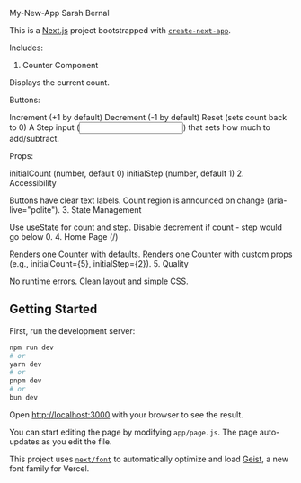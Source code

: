 My-New-App
Sarah Bernal


This is a [Next.js](https://nextjs.org) project bootstrapped with [`create-next-app`](https://github.com/vercel/next.js/tree/canary/packages/create-next-app).

Includes:
1. Counter Component

Displays the current count.

Buttons:

Increment (+1 by default)
Decrement (-1 by default)
Reset (sets count back to 0)
A Step input (<input type="number">) that sets how much to add/subtract.

Props:

initialCount (number, default 0)
initialStep (number, default 1)
2. Accessibility

Buttons have clear text labels.
Count region is announced on change (aria-live="polite").
3. State Management

Use useState for count and step.
Disable decrement if count - step would go below 0.
4. Home Page (/)

Renders one Counter with defaults.
Renders one Counter with custom props (e.g., initialCount={5}, initialStep={2}).
5. Quality

No runtime errors.
Clean layout and simple CSS.

## Getting Started

First, run the development server:

```bash
npm run dev
# or
yarn dev
# or
pnpm dev
# or
bun dev
```

Open [http://localhost:3000](http://localhost:3000) with your browser to see the result.

You can start editing the page by modifying `app/page.js`. The page auto-updates as you edit the file.

This project uses [`next/font`](https://nextjs.org/docs/app/building-your-application/optimizing/fonts) to automatically optimize and load [Geist](https://vercel.com/font), a new font family for Vercel.


